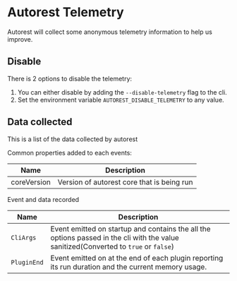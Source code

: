 # Autorest Telemetry

Autorest will collect some anonymous telemetry information to help us improve.

## Disable

There is 2 options to disable the telemetry:

1. You can either disable by adding the `--disable-telemetry` flag to the cli.
2. Set the environment variable `AUTOREST_DISABLE_TELEMETRY` to any value.

## Data collected

This is a list of the data collected by autorest

Common properties added to each events:

| Name        | Description                                |
| ----------- | ------------------------------------------ |
| coreVersion | Version of autorest core that is being run |

Event and data recorded

| Name        | Description                                                                                                                          |
| ----------- | ------------------------------------------------------------------------------------------------------------------------------------ |
| `CliArgs`   | Event emitted on startup and contains the all the options passed in the cli with the value sanitized(Converted to `true` or `false`) |
| `PluginEnd` | Event emitted on at the end of each plugin reporting its run duration and the current memory usage.                                  |
